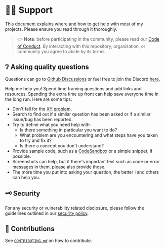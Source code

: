 # :raising_hand_man: Support

This document explains where and how to get help with most of my projects.
Please ensure you read through it thoroughly.

> :point_right: **Note**: before participating in the community, please read our
> [Code of Conduct][coc].
> By interacting with this repository, organization, or community you agree to
> abide by its terms.

## :grey_question: Asking quality questions

Questions can go to [Github Discussions][discussions] or feel free to join
the Discord [here][chat].

Help me help you! Spend time framing questions and add links and resources.
Spending the extra time up front can help save everyone time in the long run.
Here are some tips:

* Don't fall for the [XY problem][xy].
* Search to find out if a similar question has been asked or if a similar
  issue/bug has been reported.
* Try to define what you need help with:
    * Is there something in particular you want to do?
    * What problem are you encountering and what steps have you taken to try
        and fix it?
    * Is there a concept you don't understand?
* Provide sample code, such as a [CodeSandbox][cs] or a simple snippet, if
  possible.
* Screenshots can help, but if there's important text such as code or error
  messages in them, please also provide those.
* The more time you put into asking your question, the better I and others
  can help you.

## :old_key: Security

For any security or vulnerability related disclosure, please follow the
guidelines outlined in our [security policy][security].

## :handshake: Contributions

See [`CONTRIBUTING.md`][contributing] on how to contribute.

<!-- definitions -->
[coc]: https://github.com/lrstanley/klipper-custom-configs/blob/master/CODE_OF_CONDUCT.md
[contributing]: https://github.com/lrstanley/klipper-custom-configs/blob/master/CONTRIBUTING.md
[discussions]: https://github.com/lrstanley/klipper-custom-configs/discussions/categories/q-a
[issues]: https://github.com/lrstanley/klipper-custom-configs/issues/new/choose
[license]: https://github.com/lrstanley/klipper-custom-configs/blob/master/LICENSE
[pull-requests]: https://github.com/lrstanley/klipper-custom-configs/issues/new/choose
[security]: https://github.com/lrstanley/klipper-custom-configs/security/policy
[support]: https://github.com/lrstanley/klipper-custom-configs/blob/master/SUPPORT.md

[xy]: https://meta.stackexchange.com/questions/66377/what-is-the-xy-problem/66378#66378
[chat]: https://liam.sh/chat
[cs]: https://codesandbox.io
